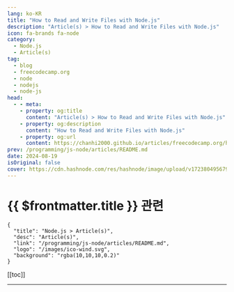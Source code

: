 ```yaml
---
lang: ko-KR
title: "How to Read and Write Files with Node.js"
description: "Article(s) > How to Read and Write Files with Node.js"
icon: fa-brands fa-node
category: 
  - Node.js
  - Article(s)
tag: 
  - blog
  - freecodecamp.org
  - node
  - nodejs
  - node-js
head:
  - - meta:
    - property: og:title
      content: "Article(s) > How to Read and Write Files with Node.js"
    - property: og:description
      content: "How to Read and Write Files with Node.js"
    - property: og:url
      content: https://chanhi2000.github.io/articles/freecodecamp.org/how-to-read-and-write-files-with-nodejs.html
prev: /programming/js-node/articles/README.md
date: 2024-08-19
isOriginal: false
cover: https://cdn.hashnode.com/res/hashnode/image/upload/v1723804956795/2dbd964a-00c3-4489-819a-393b058ed1fd.png
---
```


# {{ $frontmatter.title }} 관련

```component VPCard
{
  "title": "Node.js > Article(s)",
  "desc": "Article(s)",
  "link": "/programming/js-node/articles/README.md",
  "logo": "/images/ico-wind.svg",
  "background": "rgba(10,10,10,0.2)"
}
```

[[toc]]

---

<SiteInfo
  name="How to Read and Write Files with Node.js"
  desc="Node.js is a powerful JavaScript runtime environment that lets you run JS code outside the browser. And a fundamental part of many Node.js applications involves reading and writing files – whether that's text, JSON, HTML, or other file formats. So yo..."
  url="https://freecodecamp.org/news/how-to-read-and-write-files-with-nodejs/"
  logo="https://cdn.freecodecamp.org/universal/favicons/favicon.ico"
  preview="https://cdn.hashnode.com/res/hashnode/image/upload/v1723804956795/2dbd964a-00c3-4489-819a-393b058ed1fd.png"/>

<!-- TODO: 작성 -->

